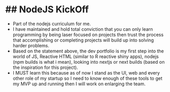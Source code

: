 # ## NodeJS KickOff

- Part of the nodejs curriculum for me.
- I have maintained and hold total conviction that you can only learn programming by being laser focused on projects then trust the process that accomplishing or completing projects will build up into solving harder problems.
- Based on the statement above, the dev portfolio is my first step into the world of JS, Reactive HTML (similar to R reactive shiny apps), nodejs (npm builds is what i mean), looking into nextjs or next builds (based on the inspiration for this project).
- I MUST learn this because as of now I stand as the UI, web and every other role of my startup so I need to know enough of these tools to get my MVP up and running then I will work on enlarging the team.

